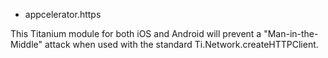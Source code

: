 * appcelerator.https

This Titanium module for both iOS and Android will prevent a
"Man-in-the-Middle" attack when used with the standard
Ti.Network.createHTTPClient.
